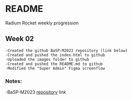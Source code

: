 # README

Radium Rocket weekly progression

## Week 02

```
-Created the github BaSP-M2023 repository (link below)
-Created and pushed the index.html to github
-Uploaded the images folder to github
-Created and pushed the README.md to github
-Modified the "Super Admin" Figma screenflow
```

### Notes:
-BaSP-M2023 [repository](https://github.com/nicosimo8/BaSP-M2023) link
